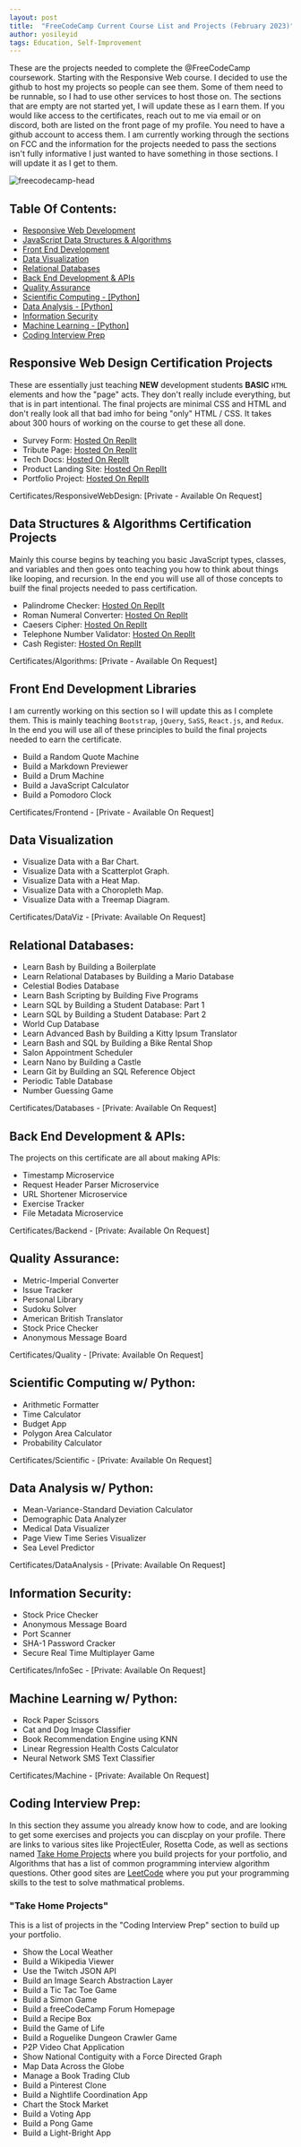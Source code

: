 ```yaml
---
layout: post
title:  "FreeCodeCamp Current Course List and Projects (February 2023)"
author: yosileyid
tags: Education, Self-Improvement
---
```


These are the projects needed to complete the @FreeCodeCamp coursework. Starting with the Responsive Web course. I decided to use the github to host my projects so people can see them. Some of them need to be runnable, so I had to use other services to host those on. The sections that are empty are not started yet, I will update these as I earn them. If you would like access to the certificates, reach out to me via email or on discord, both are listed on the front page of my profile. <!--more-->You need to have a github account to access them. I am currently working through the sections on FCC and the information for the projects needed to pass the sections isn't fully informative I just wanted to have something in those sections. I will update it as I get to them. 

![freecodecamp-head](https://user-images.githubusercontent.com/14003326/216845732-8a284edb-b2ad-4206-9012-6a56755541d4.png)

## Table Of Contents:
- [Responsive Web Development](#responsive-web-design-certification-projects)
- [JavaScript Data Structures & Algorithms](#data-structures--algorithms-certification-projects)
- [Front End Development](#front-end-development-libraries)
- [Data Visualization](#data-visualization)
- [Relational Databases](#relational-databases)
- [Back End Development & APIs](#back-end-development--apis)
- [Quality Assurance](#quality-assurance)
- [Scientific Computing - [Python]](#scientific-computing-w-python)
- [Data Analysis - [Python]](#data-analysis-w-python)
- [Information Security](#information-security)
- [Machine Learning - [Python]](#machine-learning-w-python)
- [Coding Interview Prep](#coding-interview-prep)

## Responsive Web Design Certification Projects

These are essentially just teaching **NEW** development students **BASIC** `HTML` elements and how the "page" acts. They don't really include everything, but that is in part intentional. The final projects are minimal CSS and HTML and don't really look all that bad imho for being "only" HTML / CSS. It takes about 300 hours of working on the course to get these all done.

- Survey Form: [Hosted On ReplIt](https://Survey-Form.hasidicdev.repl.co)
- Tribute Page: [Hosted On ReplIt](https://Tribute-Page.hasidicdev.repl.co)
- Tech Docs: [Hosted On ReplIt](https://Tech-Docs.hasidicdev.repl.co)
- Product Landing Site: [Hosted On ReplIt](https://Products.hasidicdev.repl.co)
- Portfolio Project: [Hosted On ReplIt](https://Portfolio.hasidicdev.repl.co)

Certificates/ResponsiveWebDesign: [Private - Available On Request]

## Data Structures & Algorithms Certification Projects

Mainly this course begins by teaching you basic JavaScript types, classes, and variables and then goes onto teaching you how to think about things like looping, and recursion. In the end you will use all of those concepts to builf the final projects needed to pass certification.

- Palindrome Checker: [Hosted On ReplIt](https://replit.com/@hasidicdev/Palindrome-Checker)
- Roman Numeral Converter: [Hosted On ReplIt](https://replit.com/@hasidicdev/Roman-Numeral-Conversion)
- Caesers Cipher: [Hosted On ReplIt](https://replit.com/@hasidicdev/Caesars-Cipher)
- Telephone Number Validator: [Hosted On ReplIt](https://replit.com/@hasidicdev/Telephone-Number-Validator)
- Cash Register: [Hosted On ReplIt](https://replit.com/@hasidicdev/Cash-Register)

Certificates/Algorithms: [Private - Available On Request]

## Front End Development Libraries

I am currently working on this section so I will update this as I complete them. This is mainly teaching `Bootstrap`, `jQuery`, `SaSS`, `React.js`, and `Redux`. In the end you will use all of these principles to build the final projects needed to earn the certificate.

- Build a Random Quote Machine
- Build a Markdown Previewer
- Build a Drum Machine
- Build a JavaScript Calculator
- Build a Pomodoro Clock

Certificates/Frontend - [Private - Available On Request]

## Data Visualization

- Visualize Data with a Bar Chart.
- Visualize Data with a Scatterplot Graph.
- Visualize Data with a Heat Map.
- Visualize Data with a Choropleth Map.
- Visualize Data with a Treemap Diagram.

Certificates/DataViz - [Private: Available On Request]

## Relational Databases:

- Learn Bash by Building a Boilerplate
- Learn Relational Databases by Building a Mario Database
- Celestial Bodies Database
- Learn Bash Scripting by Building Five Programs
- Learn SQL by Building a Student Database: Part 1
- Learn SQL by Building a Student Database: Part 2
- World Cup Database
- Learn Advanced Bash by Building a Kitty Ipsum Translator
- Learn Bash and SQL by Building a Bike Rental Shop
- Salon Appointment Scheduler
- Learn Nano by Building a Castle
- Learn Git by Building an SQL Reference Object
- Periodic Table Database
- Number Guessing Game

Certificates/Databases - [Private: Available On Request]

## Back End Development & APIs:


The projects on this certificate are all about making APIs:

- Timestamp Microservice
- Request Header Parser Microservice
- URL Shortener Microservice
- Exercise Tracker
- File Metadata Microservice

Certificates/Backend - [Private: Available On Request]

## Quality Assurance:

- Metric-Imperial Converter
- Issue Tracker
- Personal Library
- Sudoku Solver
- American British Translator
- Stock Price Checker
- Anonymous Message Board

Certificates/Quality - [Private: Available On Request]

## Scientific Computing w/ Python:

- Arithmetic Formatter
- Time Calculator
- Budget App
- Polygon Area Calculator
- Probability Calculator

Certificates/Scientific - [Private: Available On Request]

## Data Analysis w/ Python:

- Mean-Variance-Standard Deviation Calculator
- Demographic Data Analyzer
- Medical Data Visualizer
- Page View Time Series Visualizer
- Sea Level Predictor

Certificates/DataAnalysis - [Private: Available On Request]

## Information Security:


- Stock Price Checker
- Anonymous Message Board
- Port Scanner
- SHA-1 Password Cracker
- Secure Real Time Multiplayer Game

Certificates/InfoSec - [Private: Available On Request]

## Machine Learning w/ Python:

- Rock Paper Scissors
- Cat and Dog Image Classifier
- Book Recommendation Engine using KNN
- Linear Regression Health Costs Calculator
- Neural Network SMS Text Classifier

Certificates/Machine - [Private: Available On Request]

## Coding Interview Prep: 

In this section they assume you already know how to code, and are looking to get some exercises and projects you can discplay on your profile. There are links to various sites like ProjectEuler, Rosetta Code, as well as sections named [Take Home Projects](#take-home-projects) where you build projects for your portfolio, and Algorithms that has a list of common programming interview algorithm questions. Other good sites are [LeetCode](https://leetcode.com) where you put your programming skills to the test to solve mathmatical problems.

### "Take Home Projects"

This is a list of projects in the "Coding Interview Prep" section to build up your portfolio.

- Show the Local Weather
- Build a Wikipedia Viewer
- Use the Twitch JSON API
- Build an Image Search Abstraction Layer
- Build a Tic Tac Toe Game
- Build a Simon Game
- Build a freeCodeCamp Forum Homepage
- Build a Recipe Box
- Build the Game of Life
- Build a Roguelike Dungeon Crawler Game
- P2P Video Chat Application
- Show National Contiguity with a Force Directed Graph
- Map Data Across the Globe
- Manage a Book Trading Club
- Build a Pinterest Clone
- Build a Nightlife Coordination App
- Chart the Stock Market
- Build a Voting App
- Build a Pong Game
- Build a Light-Bright App